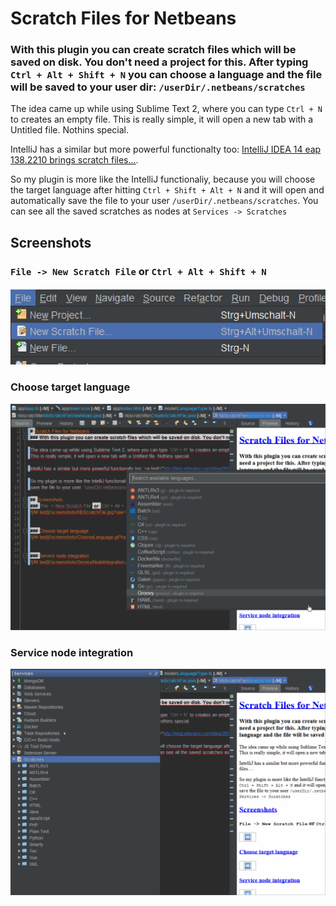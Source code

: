 # Scratch Files for Netbeans
### With this plugin you can create scratch files which will be saved on disk. You don't need a project for this. After typing `Ctrl + Alt + Shift + N` you can choose a language and the file will be saved to your user dir: `/userDir/.netbeans/scratches`

The idea came up while using Sublime Text 2, where you can type `Ctrl + N` to creates an empty file.
This is really simple, it will open a new tab with a Untitled file. Nothins special.

IntelliJ has a similar but more powerful functionalty too: <a href="http://blog.jetbrains.com/idea/2014/09/intellij-idea-14-eap-138-2210-brings-scratch-files-and-better-mercurial-integration/">IntelliJ IDEA 14 eap 138.2210 brings scratch files...</a>. 

So my plugin is more like the IntelliJ functionaliy, because you will choose the target language after hitting `Ctrl + Shift + Alt + N` and it will open and automatically
save the file to your user `/userDir/.netbeans/scratches`. You can see all the saved scratches as nodes at `Services -> Scratches`

## Screenshots
### `File -> New Scratch File` or `Ctrl + Alt + Shift + N`
![Alt text](/screenshots/NbScratchFile.jpg?raw=true)


### Choose target language
![Alt text](/screenshots/ChooseLanguage.gif?raw=true)


### Service node integration
![Alt text](/screenshots/ServiceNodeIntegration.gif?raw=true)